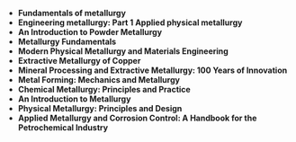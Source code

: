 <ul>
 <li><b><a target="_blank" href="https://github.com/manjunath5496/Metallurgy-Books/blob/master/mel(1).pdf" style="text-decoration:none;"> Fundamentals of metallurgy</a></b></li>
  
<li><b><a target="_blank" href="https://github.com/manjunath5496/Metallurgy-Books/blob/master/mel(2).pdf" style="text-decoration:none;">Engineering metallurgy: Part 1 Applied physical metallurgy  </a></b></li>  
  
<li><b><a target="_blank" href="https://github.com/manjunath5496/Metallurgy-Books/blob/master/mel(3).pdf" style="text-decoration:none;">An Introduction to Powder Metallurgy </a></b></li>
                               
 <li><b><a target="_blank" href="https://github.com/manjunath5496/Metallurgy-Books/blob/master/mel(4).pdf" style="text-decoration:none;">Metallurgy Fundamentals </a></b></li>                              
<li><b><a target="_blank" href="https://github.com/manjunath5496/Metallurgy-Books/blob/master/mel(5).pdf" style="text-decoration:none;">Modern Physical Metallurgy and Materials Engineering</a></b></li>
                                <li><b><a target="_blank" href="https://github.com/manjunath5496/Metallurgy-Books/blob/master/mel(6).pdf" style="text-decoration:none;">Extractive Metallurgy of Copper </a></b></li>
                <li><b><a target="_blank" href="https://github.com/manjunath5496/Metallurgy-Books/blob/master/mel(7).pdf" style="text-decoration:none;">Mineral Processing and Extractive Metallurgy: 100 Years of Innovation</a></b></li>                                
                                
<li><b><a target="_blank" href="https://github.com/manjunath5496/Metallurgy-Books/blob/master/mel(8).pdf" style="text-decoration:none;">Metal Forming: Mechanics and Metallurgy</a></b></li>

<li><b><a target="_blank" href="https://github.com/manjunath5496/Metallurgy-Books/blob/master/mel(9).pdf" style="text-decoration:none;">Chemical Metallurgy: Principles and Practice </a></b></li>

<li><b><a target="_blank" href="https://github.com/manjunath5496/Metallurgy-Books/blob/master/mel(10).pdf" style="text-decoration:none;">An Introduction to Metallurgy </a></b></li>


 <li><b><a target="_blank" href="https://github.com/manjunath5496/Metallurgy-Books/blob/master/mel(11).pdf" style="text-decoration:none;"> Physical Metallurgy: Principles and Design</a></b></li>
  
<li><b><a target="_blank" href="https://github.com/manjunath5496/Metallurgy-Books/blob/master/mel(12).pdf" style="text-decoration:none;">Applied Metallurgy and Corrosion Control: A Handbook for the Petrochemical Industry </a></b></li>  
  


</ul>
